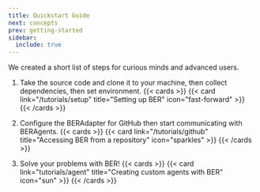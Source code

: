 ```yaml
---
title: Quickstart Guide
next: concepts
prev: getting-started
sidebar:
  include: true
---
```


We created a short list of steps for curious minds and advanced users.

1. Take the source code and clone it to your machine, then collect dependencies, then set environment.
{{< cards >}}
  {{< card link="/tutorials/setup" title="Setting up BER" icon="fast-forward" >}}
{{< /cards >}}

2. Configure the BERAdapter for GitHub then start communicating with BERAgents.
{{< cards >}}
  {{< card link="/tutorials/github" title="Accessing BER from a repository" icon="sparkles" >}}
{{< /cards >}}

3. Solve your problems with BER!
{{< cards >}}
  {{< card link="tutorials/agent" title="Creating custom agents with BER" icon="sun" >}}
{{< /cards >}}
